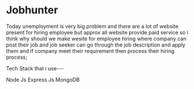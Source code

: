 # Jobhunter

Today unemployment is very big problem and there are a lot of website present for hiring employee but approx all website provide paid service 
so i think why should we make wesite for employee hiring where company can post their job and job seeker can go through the job description and apply them
and if company meet their requirement then process their hiring process;


Tech Stack that i use---

Node Js
Express Js
MongoDB
